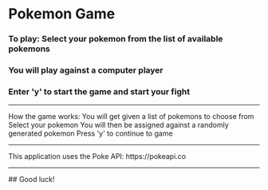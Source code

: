 # Pokemon Game

### To play: Select your pokemon from the list of available pokemons
### You will play against a computer player 
### Enter 'y' to start the game and start your fight
<hr>
How the game works:
You will get given a list of pokemons to choose from
Select your pokemon
You will then be assigned against a randomly generated pokemon
Press 'y' to continue to game
<hr>
This application uses the Poke API: https://pokeapi.co
<hr>
## Good luck!


